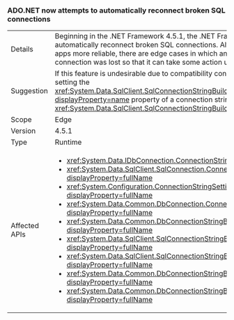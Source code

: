 ### ADO.NET now attempts to automatically reconnect broken SQL connections

|   |   |
|---|---|
|Details|Beginning in the .NET Framework 4.5.1, the .NET Framework will attempt to automatically reconnect broken SQL connections. Although this will typically make apps more reliable, there are edge cases in which an app needs to know that the connection was lost so that it can take some action upon reconnection.|
|Suggestion|If this feature is undesirable due to compatibility concerns, it can be disabled by setting the <xref:System.Data.SqlClient.SqlConnectionStringBuilder.ConnectRetryCount?displayProperty=name> property of a connection string (or <xref:System.Data.SqlClient.SqlConnectionStringBuilder?displayProperty=name>) to 0.|
|Scope|Edge|
|Version|4.5.1|
|Type|Runtime|
|Affected APIs|<ul><li><xref:System.Data.IDbConnection.ConnectionString?displayProperty=fullName></li><li><xref:System.Data.SqlClient.SqlConnection.ConnectionString?displayProperty=fullName></li><li><xref:System.Configuration.ConnectionStringSettings.ConnectionString?displayProperty=fullName></li><li><xref:System.Data.Common.DbConnection.ConnectionString?displayProperty=fullName></li><li><xref:System.Data.Common.DbConnectionStringBuilder.ConnectionString?displayProperty=fullName></li><li><xref:System.Data.SqlClient.SqlConnectionStringBuilder.%23ctor?displayProperty=fullName></li><li><xref:System.Data.SqlClient.SqlConnectionStringBuilder.%23ctor(System.String)?displayProperty=fullName></li><li><xref:System.Data.Common.DbConnectionStringBuilder.%23ctor?displayProperty=fullName></li><li><xref:System.Data.Common.DbConnectionStringBuilder.%23ctor(System.Boolean)?displayProperty=fullName></li></ul>|

